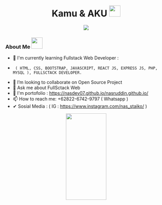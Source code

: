 
<h1 align="center"> Kamu & AKU <img src="https://media.giphy.com/media/hvRJCLFzcasrR4ia7z/giphy.gif" width="35"></h1>
<p align="center">
<a href="https://github.com/DenverCoder1/readme-typing-svg"><img src="https://readme-typing-svg.herokuapp.com?duration=4000&color=4052F7&center=true&vCenter=true&lines=Tidak+Perlu+meniru+gaya+mereka%2C;+apa+adanya+aja%2C++yang+penting+tak+;+menyusahkan+orang+tua+%3A"></a>
</p>

### About Me <img src="https://media.giphy.com/media/hvRJCLFzcasrR4ia7z/giphy.gif" width="35">


- 🌱 I'm currently learning Fullstack Web Developer : 
-      ( HTML, CSS, BOOTSTRAP, JAVASCRIPT, REACT JS, EXPRESS JS, PHP, MYSQL ), FULLSCTACK DEVELOPER.
- 👯 I’m looking to collaborate on Open Source Project
- 💬 Ask me about FullSctack Web
- 🚀 I'm portofolio : https://nasdev07.github.io/nasruddin.github.io/
- 📫 How to reach me: +62822-6742-9797 ( Whatsapp )
- ✔ Sosial Media : ( IG : https://www.instagram.com/nas_staiko/ ) 
 

<p align="center">
<img src="https://media2.giphy.com/media/RbDKaczqWovIugyJmW/giphy.gif?cid=790b761107d5027633f745c53cebf3eb4b3fe4c6ec6901e1&rid=giphy.gif&ct=g" width="50%" height="270"  frameBorder="0" class="giphy-embed" allowFullScreen></img>
 </p>


